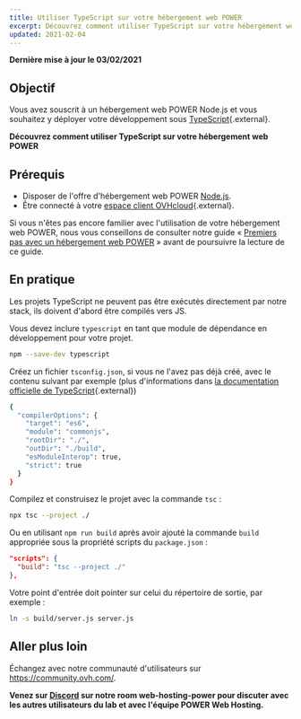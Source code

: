 ```yaml
---
title: Utiliser TypeScript sur votre hébergement web POWER
excerpt: Découvrez comment utiliser TypeScript sur votre hébergement web POWER
updated: 2021-02-04
---
```


<style>
 pre {
     font-size: 14px;
 }
 pre.console {
   background-color: #300A24; 
   color: #ccc;
   font-family: monospace;
   padding: 5px;
   margin-bottom: 5px;
 }
 pre.console code {
   border: solid 0px transparent;
   font-family: monospace !important;
 }
 .small {
     font-size: 0.75em;
 }
</style>

**Dernière mise à jour le 03/02/2021**

## Objectif

Vous avez souscrit à un hébergement web POWER Node.js et vous souhaitez y déployer votre développement sous [TypeScript](https://www.typescriptlang.org/){.external}.

**Découvrez comment utiliser TypeScript sur votre hébergement web POWER**

## Prérequis

- Disposer de l'offre d'hébergement web POWER [Node.js](https://labs.ovh.com/managed-nodejs).
- Être connecté à votre [espace client OVHcloud](https://www.ovh.com/auth/?action=gotomanager&from=https://www.ovh.com/fr/&ovhSubsidiary=fr){.external}.

Si vous n'êtes pas encore familier avec l'utilisation de votre hébergement web POWER, nous vous conseillons de consulter notre guide « [Premiers pas avec un hébergement web POWER](/pages/labs/web-power/getting-started) » avant de poursuivre la lecture de ce guide.

## En pratique

Les projets TypeScript ne peuvent pas être exécutés directement par notre stack, ils doivent d'abord être compilés vers JS.

Vous devez inclure `typescript` en tant que module de dépendance en développement pour votre projet.

```sh
npm --save-dev typescript
```

Créez un fichier `tsconfig.json`, si vous ne l'avez pas déjà créé, avec le contenu suivant par exemple (plus d'informations dans [la documentation officielle de TypeScript](https://www.typescriptlang.org/docs/handbook/tsconfig-json.html){.external})

```sh
{
  "compilerOptions": {
    "target": "es6",
    "module": "commonjs",
    "rootDir": "./",
    "outDir": "./build",
    "esModuleInterop": true,
    "strict": true
  }
}
```

Compilez et construisez le projet avec la commande `tsc` :


```sh
npx tsc --project ./
```

Ou en utilisant `npm run build` après avoir ajouté la commande `build` appropriée sous la propriété scripts du `package.json` :

```json
"scripts": {
  "build": "tsc --project ./"
},
```

Votre point d'entrée doit pointer sur celui du répertoire de sortie, par exemple :

```sh
ln -s build/server.js server.js
```

## Aller plus loin

Échangez avec notre communauté d'utilisateurs sur <https://community.ovh.com/>.

**Venez sur [Discord](https://discord.gg/ovhcloud) sur notre room web-hosting-power pour discuter avec les autres utilisateurs du lab et avec l'équipe POWER Web Hosting.**
